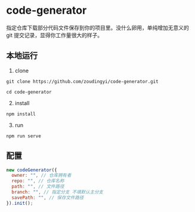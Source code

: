 # code-generator

指定仓库下载部分代码文件保存到你的项目里。没什么卵用，单纯增加无意义的 git 提交记录，显得你工作量很大的样子。

## 本地运行

1. clone

```shell
git clone https://github.com/zoudingyi/code-generator.git

cd code-generator
```

2. install

```shell
npm install
```

3. run

```shell
npm run serve
```

## 配置

```javascript
new codeGenerator({
  owner: "", // 仓库拥有者
  repo: "", // 仓库名称
  path: "", // 文件路径
  branch: "", // 指定分支 不填默认主分支
  savePath: "", // 保存文件路径
}).init();
```
